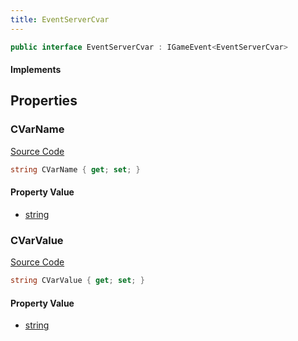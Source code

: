 ```yaml
---
title: EventServerCvar
---
```


```csharp
public interface EventServerCvar : IGameEvent<EventServerCvar>
```

#### Implements

## Properties

### CVarName

[Source Code](https://github.com/swiftly-solution/swiftlys2/blob/main/managed/src/SwiftlyS2.Generated/GameEvents/Interfaces/EventServerCvar.cs#L24)

```csharp
string CVarName { get; set; }
```

#### Property Value

- [string](https://learn.microsoft.com/dotnet/api/system.string)

### CVarValue

[Source Code](https://github.com/swiftly-solution/swiftlys2/blob/main/managed/src/SwiftlyS2.Generated/GameEvents/Interfaces/EventServerCvar.cs#L31)

```csharp
string CVarValue { get; set; }
```

#### Property Value

- [string](https://learn.microsoft.com/dotnet/api/system.string)

